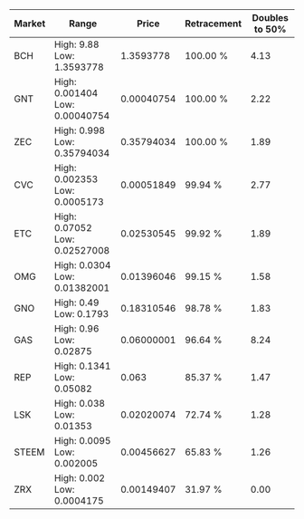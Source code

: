 | Market | Range | Price| Retracement | Doubles to 50% |
| --- | --- | --- | --- | --- |
| BCH | High: 9.88<br />Low: 1.3593778 | 1.3593778 | 100.00 % | 4.13 |
| GNT | High: 0.001404<br />Low: 0.00040754 | 0.00040754 | 100.00 % | 2.22 |
| ZEC | High: 0.998<br />Low: 0.35794034 | 0.35794034 | 100.00 % | 1.89 |
| CVC | High: 0.002353<br />Low: 0.0005173 | 0.00051849 | 99.94 % | 2.77 |
| ETC | High: 0.07052<br />Low: 0.02527008 | 0.02530545 | 99.92 % | 1.89 |
| OMG | High: 0.0304<br />Low: 0.01382001 | 0.01396046 | 99.15 % | 1.58 |
| GNO | High: 0.49<br />Low: 0.1793 | 0.18310546 | 98.78 % | 1.83 |
| GAS | High: 0.96<br />Low: 0.02875 | 0.06000001 | 96.64 % | 8.24 |
| REP | High: 0.1341<br />Low: 0.05082 | 0.063 | 85.37 % | 1.47 |
| LSK | High: 0.038<br />Low: 0.01353 | 0.02020074 | 72.74 % | 1.28 |
| STEEM | High: 0.0095<br />Low: 0.002005 | 0.00456627 | 65.83 % | 1.26 |
| ZRX | High: 0.002<br />Low: 0.0004175 | 0.00149407 | 31.97 % | 0.00 |
